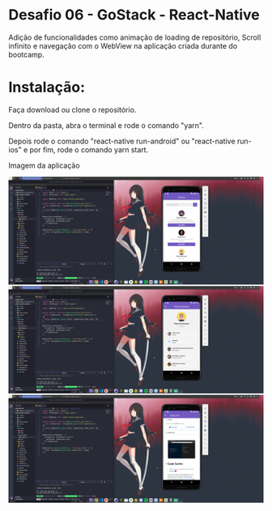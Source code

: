 # Desafio 06 - GoStack - React-Native

Adição de funcionalidades como animação de loading de repositório, Scroll infinito e navegação com o WebView na aplicação criada durante do bootcamp.

# Instalação: 

Faça download ou clone o repositório.

Dentro da pasta, abra o terminal e rode o comando "yarn".

Depois rode o comando  "react-native run-android" ou "react-native run-ios" e por fim, rode o comando yarn start.


Imagem da aplicação

<img src="Prev/prev01.png">
</br>

<img src="Prev/prev02.png">
</br>

<img src="Prev/prev03.png">
</br>
